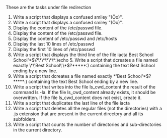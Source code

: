 These are the tasks under file redirection
1. Write a script that displays a confused smiley "(Ôo)".
1. Write a script that displays a confused smiley "(Ôo)".
2. Display the content of the /etc/passwd file.
2. Display the content of the /etc/passwd file.
3. Display the content of /etc/passwd and /etc/hosts
4. Display the last 10 lines of /etc/passwd
4. Display the first 10 lines of /etc/passwd
5. Write a script that displays the third line of the file iacta
Best School School\'\*$\?\*\*\*\*\*:)echo 5. Write a script that dcreates a file named exactly \*\'Best School\'\*$\?\*\*\*\*\*:) containing the text Best School ending by a new line.
5. Write a script that dcreates a file named exactly \*\'Best School\'\*$\?\*\*\*\*\*:) containing the text Best School ending by a new line.
8. Write a script that writes into the file ls_cwd_content the result of the command ls -la. If the file ls_cwd_content already exists, it should be overwritten. If the file ls_cwd_content does not exist, create it.
9. Write a script that duplicates the last line of the file iacta
10. Write a script that deletes all the regular files (not the directories) with a .js extension that are present in the current directory and all its subfolders.
11. Write a script that counts the number of directories and sub-directories in the current directory.
